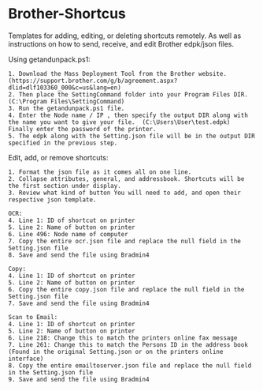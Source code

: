 # Brother-Shortcus
Templates for adding, editing, or deleting shortcuts remotely. As well as instructions on how to send, receive, and edit Brother edpk/json files.

Using getandunpack.ps1:

    1. Download the Mass Deployment Tool from the Brother website. 
    (https://support.brother.com/g/b/agreement.aspx?dlid=dlf103360_000&c=us&lang=en)
    2. Then place the SettingCommand folder into your Program Files DIR.(C:\Program Files\SettingCommand)
    3. Run the getandunpack.ps1 file.
    4. Enter the Node name / IP , then specify the output DIR along with the name you want to give your file.  (C:\Users\User\test.edpk) Finally enter the password of the printer.
    5. The edpk along with the Setting.json file will be in the output DIR specified in the previous step.

Edit, add, or remove shortcuts:

    1. Format the json file as it comes all on one line. 
    2. Collapse attributes, general, and addressbook. Shortcuts will be the first section under display.
    3. Review what kind of button You will need to add, and open their respective json template.
    
    OCR:
    4. Line 1: ID of shortcut on printer
    5. Line 2: Name of button on printer
    6. Line 496: Node name of computer
    7. Copy the entire ocr.json file and replace the null field in the Setting.json file
    8. Save and send the file using Bradmin4

    Copy:
    4. Line 1: ID of shortcut on printer
    5. Line 2: Name of button on printer
    6. Copy the entire copy.json file and replace the null field in the Setting.json file
    7. Save and send the file using Bradmin4

    Scan to Email:
    4. Line 1: ID of shortcut on printer
    5. Line 2: Name of button on printer
    6. Line 218: Change this to match the printers online fax message
    7. Line 261: Change this to match the Persons ID in the address book (Found in the original Setting.json or on the printers online interface)
    8. Copy the entire emailtoserver.json file and replace the null field in the Setting.json file
    9. Save and send the file using Bradmin4
    
